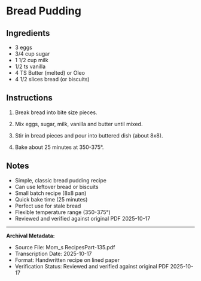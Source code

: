 # Bread Pudding

## Ingredients

- 3 eggs
- 3/4 cup sugar
- 1 1/2 cup milk
- 1/2 ts vanilla
- 4 TS Butter (melted) or Oleo
- 4 1/2 slices bread (or biscuits)

## Instructions

1. Break bread into bite size pieces.

2. Mix eggs, sugar, milk, vanilla and butter until mixed.

3. Stir in bread pieces and pour into buttered dish (about 8x8).

4. Bake about 25 minutes at 350-375°.

## Notes

- Simple, classic bread pudding recipe
- Can use leftover bread or biscuits
- Small batch recipe (8x8 pan)
- Quick bake time (25 minutes)
- Perfect use for stale bread
- Flexible temperature range (350-375°)
- Reviewed and verified against original PDF 2025-10-17

---

**Archival Metadata:**
- Source File: Mom_s RecipesPart-135.pdf
- Transcription Date: 2025-10-17
- Format: Handwritten recipe on lined paper
- Verification Status: Reviewed and verified against original PDF 2025-10-17
